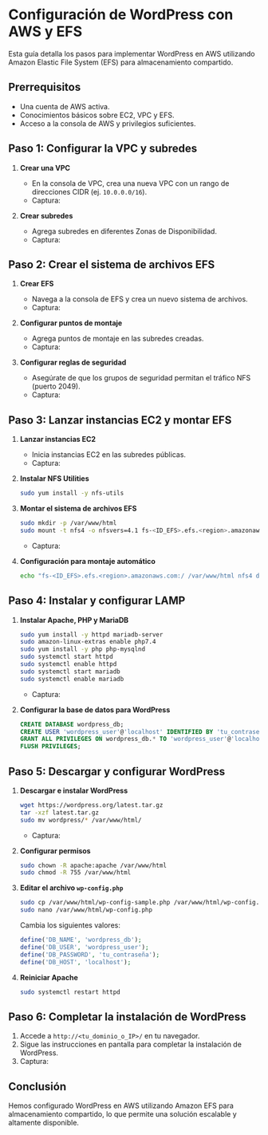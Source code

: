 # Configuración de WordPress con AWS y EFS

Esta guía detalla los pasos para implementar WordPress en AWS utilizando Amazon Elastic File System (EFS) para almacenamiento compartido. 

## Prerrequisitos

- Una cuenta de AWS activa.
- Conocimientos básicos sobre EC2, VPC y EFS.
- Acceso a la consola de AWS y privilegios suficientes.

## Paso 1: Configurar la VPC y subredes

1. **Crear una VPC**
   - En la consola de VPC, crea una nueva VPC con un rango de direcciones CIDR (ej. `10.0.0.0/16`).
   - Captura: 

2. **Crear subredes**
   - Agrega subredes en diferentes Zonas de Disponibilidad.
   - Captura: 

## Paso 2: Crear el sistema de archivos EFS

1. **Crear EFS**
   - Navega a la consola de EFS y crea un nuevo sistema de archivos.
   - Captura: 

2. **Configurar puntos de montaje**
   - Agrega puntos de montaje en las subredes creadas.
   - Captura: 

3. **Configurar reglas de seguridad**
   - Asegúrate de que los grupos de seguridad permitan el tráfico NFS (puerto 2049).
   - Captura: 

## Paso 3: Lanzar instancias EC2 y montar EFS

1. **Lanzar instancias EC2**
   - Inicia instancias EC2 en las subredes públicas.
   - Captura: 

2. **Instalar NFS Utilities**
   ```bash
   sudo yum install -y nfs-utils
   ```

3. **Montar el sistema de archivos EFS**
   ```bash
   sudo mkdir -p /var/www/html
   sudo mount -t nfs4 -o nfsvers=4.1 fs-<ID_EFS>.efs.<region>.amazonaws.com:/ /var/www/html
   ```
   - Captura: 

4. **Configuración para montaje automático**
   ```bash
   echo "fs-<ID_EFS>.efs.<region>.amazonaws.com:/ /var/www/html nfs4 defaults,_netdev 0 0" | sudo tee -a /etc/fstab
   ```

## Paso 4: Instalar y configurar LAMP

1. **Instalar Apache, PHP y MariaDB**
   ```bash
   sudo yum install -y httpd mariadb-server
   sudo amazon-linux-extras enable php7.4
   sudo yum install -y php php-mysqlnd
   sudo systemctl start httpd
   sudo systemctl enable httpd
   sudo systemctl start mariadb
   sudo systemctl enable mariadb
   ```
   - Captura: 

2. **Configurar la base de datos para WordPress**
   ```sql
   CREATE DATABASE wordpress_db;
   CREATE USER 'wordpress_user'@'localhost' IDENTIFIED BY 'tu_contraseña';
   GRANT ALL PRIVILEGES ON wordpress_db.* TO 'wordpress_user'@'localhost';
   FLUSH PRIVILEGES;
   ```

## Paso 5: Descargar y configurar WordPress

1. **Descargar e instalar WordPress**
   ```bash
   wget https://wordpress.org/latest.tar.gz
   tar -xzf latest.tar.gz
   sudo mv wordpress/* /var/www/html/
   ```
   - Captura: 

2. **Configurar permisos**
   ```bash
   sudo chown -R apache:apache /var/www/html
   sudo chmod -R 755 /var/www/html
   ```

3. **Editar el archivo `wp-config.php`**
   ```bash
   sudo cp /var/www/html/wp-config-sample.php /var/www/html/wp-config.php
   sudo nano /var/www/html/wp-config.php
   ```
   Cambia los siguientes valores:
   ```php
   define('DB_NAME', 'wordpress_db');
   define('DB_USER', 'wordpress_user');
   define('DB_PASSWORD', 'tu_contraseña');
   define('DB_HOST', 'localhost');
   ```

4. **Reiniciar Apache**
   ```bash
   sudo systemctl restart httpd
   ```

## Paso 6: Completar la instalación de WordPress

1. Accede a `http://<tu_dominio_o_IP>/` en tu navegador.
2. Sigue las instrucciones en pantalla para completar la instalación de WordPress.
3. Captura: 

## Conclusión

Hemos configurado WordPress en AWS utilizando Amazon EFS para almacenamiento compartido, lo que permite una solución escalable y altamente disponible.
